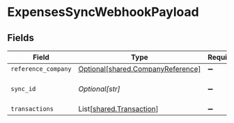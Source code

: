 # ExpensesSyncWebhookPayload


## Fields

| Field                                                                        | Type                                                                         | Required                                                                     | Description                                                                  |
| ---------------------------------------------------------------------------- | ---------------------------------------------------------------------------- | ---------------------------------------------------------------------------- | ---------------------------------------------------------------------------- |
| `reference_company`                                                          | [Optional[shared.CompanyReference]](../../models/shared/companyreference.md) | :heavy_minus_sign:                                                           | N/A                                                                          |
| `sync_id`                                                                    | *Optional[str]*                                                              | :heavy_minus_sign:                                                           | Unique identifier of the sync.                                               |
| `transactions`                                                               | List[[shared.Transaction](../../models/shared/transaction.md)]               | :heavy_minus_sign:                                                           | N/A                                                                          |
